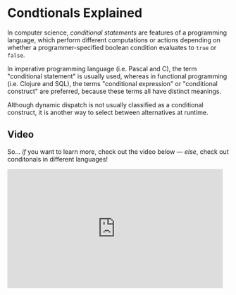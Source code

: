 # Condtionals Explained

In computer science, _conditional statements_ are features of a programming language, which perform different computations or actions depending on whether a programmer-specified boolean condition evaluates to `true` or `false`.

In imperative programming language (i.e. Pascal and C), the term "conditional statement" is usually used, whereas in functional programming (i.e. Clojure and SQL), the terms "conditional expression" or "conditional construct" are preferred, because these terms all have distinct meanings.

Although dynamic dispatch is not usually classified as a conditional construct, it is another way to select between alternatives at runtime.

## Video

So… _if_ you want to learn more, check out the video below — _else_, check out conditonals in different languages!

<iframe width="489" height="270" src="https://www.youtube.com/embed/bFSjLPB6OJU" frameborder="0" allow="accelerometer; autoplay; clipboard-write; encrypted-media; gyroscope; picture-in-picture" allowfullscreen></iframe>